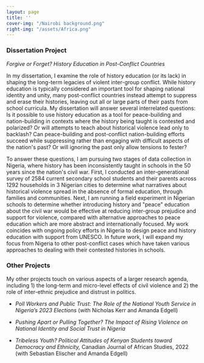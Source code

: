```yaml
---
layout: page
title: ''
cover-img: "/Nairobi background.png"
right-img: "/assets/Africa.png"
---
```


### Dissertation Project

*Forgive or Forget? History Education in Post-Conflict Countries*

In my dissertation, I examine the role of history education (or its lack) in shaping the long-term legacies of violent inter-group conflict. While history education is typically considered an important tool for shaping national identity and unity, many post-conflict countries instead attempt to suppress and erase their histories, leaving out all or large parts of their pasts from school curricula. My dissertation will answer several interrelated questions: Is it possible to use history education as a tool for peace-building and nation-building in contexts where the history being taught is contested and polarized? Or will attempts to teach about historical violence lead only to backlash? Can peace-building and post-conflict nation-building efforts succeed while suppressing rather than engaging with difficult aspects of the nation's past? Or will ignoring the past only allow tensions to fester? 

To answer these questions, I am pursuing two stages of data collection in Nigeria, where history has been inconsistently taught in schools in the 50 years since the nation's civil war. First, I conducted an inter-generational survey of 2584 current secondary school students and their parents across 1292 households in 3 Nigerian cities to determine what narratives about historical violence spread in the absence of formal education, through families and communities. Next, I am running a field experiment in Nigerian schools to determine whether introducing history and "peace" education about the civil war would be effective at reducing inter-group prejudice and support for violence, compared with alternative approaches to peace education which are more abstract and internationally focused. My work coincides with ongoing policy efforts in Nigeria to design peace and history education with support from UNESCO. In future work, I will expand my focus from Nigeria to other post-conflict cases which have taken various approaches to dealing with their contested histories in schools. 

### Other Projects

My other projects touch on various aspects of a larger research agenda, including 1) the long-term and micro-level effects of civil violence and 2) the role of inter-ethnic prejudice and distrust in politics.

* *Poll Workers and Public Trust: The Role of the National Youth Service in Nigeria’s 2023 Elections* (with Nicholas Kerr and Amanda Edgell)

* *Pushing Apart or Pulling Together? The Impact of Rising Violence on National Identity and Social Trust in Nigeria*

* *Tribeless Youth? Political Attitudes of Kenyan Students toward Democracy and Ethnicity,* Canadian Journal of African Studies, 2022 (with Sebastian Elischer and Amanda Edgell)
